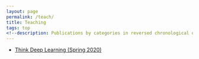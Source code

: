 ```yaml
---
layout: page
permalink: /teach/
title: Teaching
tags: top
<!--description: Publications by categories in reversed chronological order. -->
---
```


- [Think Deep Learning (Spring 2020)](DL_Spring_2020/) 

